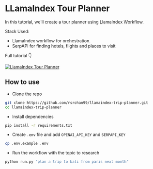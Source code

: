 # LLamaIndex Tour Planner

In this tutorial, we'll create a tour planner using LlamaIndex Workflow.

Stack Used:

- LlamaIndex workflow for orchestration.
- SerpAPI for finding hotels, flights and places to visit

Full tutorial 👇

[![LlamaIndex Tour Planner](https://img.youtube.com/vi/DJOJ4WD1XgY/maxresdefault.jpg)](https://www.youtube.com/watch?v=DJOJ4WD1XgY)

## How to use

- Clone the repo

```bash
git clone https://github.com/rsrohan99/llamaindex-trip-planner.git
cd llamaindex-trip-planner
```

- Install dependencies

```bash
pip install -r requirements.txt
```

- Create `.env` file and add `OPENAI_API_KEY` and `SERPAPI_KEY`

```bash
cp .env.example .env
```

- Run the workflow with the topic to research

```bash
python run.py "plan a trip to bali from paris next month"
```
